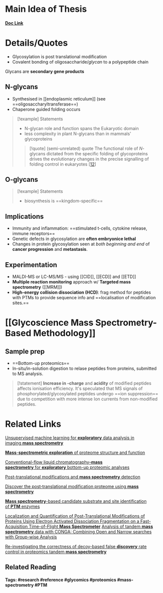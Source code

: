 # Main Idea of Thesis


#### [Doc Link](https://www.ncbi.nlm.nih.gov/pmc/articles/PMC7564411/)

# Details/Quotes
- Glycosylation is post translational modification
- Covalent bonding of oligosaccharide/*glycan* to a polypeptide chain

Glycans are **secondary gene products**

## N-glycans
- Synthesised in [[endoplasmic reticulum]] (see ==oligosaccharyltransferase==)
- Chaperone guided folding occurs

> [!example] Statements
> - N-glycan role and function spans the Eukaryotic domain
> - less complexity in plant N-glycans than in mammals' glycoproteins
> >[!quote] (semi-unrelated) quote
> >The functional role of _N_-glycans dictated from the specific folding of glycoproteins drives the evolutionary changes in the precise signalling of folding control in eukaryotes [[12](https://scholar.google.com/scholar_lookup?journal=Nat.+Rev.+Mol.+Cell+Biol.&title=Glycosylation-directed+quality+control+of+protein+folding&author=C.+Xu&author=D.T.W.+Ng&volume=16&publication_year=2015&pages=742-752&pmid=26465718&doi=10.1038/nrm4073&)]

## O-glycans


> [!example] Statements
> - biosynthesis is ==kingdom-specific==
> 

## Implications
- Immunity and inflammation: ==stimulated t-cells, cytokine release, immune receptors==
- Genetic defects in glycosylation are **often embryonice lethal**
- Changes in protein glycosylation seen at *both beginning and end* of **cancer progression** and **metastasis**.

## Experimentation
- MALDI-MS or LC-MS/MS - using [[CID]], [[ECD]] and [[ETD]]
- **Multiple reaction monitoring** approach w/ **Targeted mass spectrometry** ([[MRM]])
- **High-energy collision dissociation (HCD)**: frag method for peptides with PTMs to provide sequence info and ==localisation of modification sites.==

# [[Glycoscience Mass Spectrometry-Based Methodology]]

## Sample prep

- ==Bottom-up proteomics==
- In-situ/in-solution digestion to relase peptides from proteins, submitted to MS analysis.

> [!statement] **Increase in -charge** and **acidity** of modified peptides affects ionisation efficiency.
> It's speculated that MS signals of phosphorylated/glycosylated peptides undergo ==ion suppression== due to competition with more intense Ion currents from non-modified peptides.



# Related Links

[Unsupervised machine learning for **exploratory** data analysis in imaging **mass spectrometry**](https://analyticalsciencejournals.onlinelibrary.wiley.com/doi/abs/10.1002/mas.21602)

[**Mass**-**spectrometric exploration** of proteome structure and function](https://idp.nature.com/authorize/casa?redirect_uri=https://www.nature.com/articles/nature19949&casa_token=2cmgt7R3AI8AAAAA:9y54rK4FTSFBYxEokxM6zUpoRhBxX0KcLHPA-QK7tuiYboXcpFOA3HypGqxctm2F_RlOz43ug6-evY5R)

[Conventional-flow liquid chromatography–**mass spectrometry** for **exploratory** bottom-up proteomic analyses](https://pubs.acs.org/doi/abs/10.1021/acs.analchem.8b00525?casa_token=m_UMmPcbNo4AAAAA:rfkQ2-GJRLqP6_5Wt1nFP0u4JJH75bsBEqOXrYYC4105Tp5jc6jXpmWRB3TThhPIpEXCEYcAtTU0zZc)

[Post-translational modifications and **mass spectrometry** detection](https://www.sciencedirect.com/science/article/pii/S089158491300587X?casa_token=Ex3_B9syPoUAAAAA:5UB5T-5fddnUqjoK87fSncyZkz_o63vWzHbsg7micJ5ycmj5meaGtNoTy9PXJnfzHeyGA4dI)

[Discover the post‐translational modification proteome using **mass spectrometry**](https://onlinelibrary.wiley.com/doi/abs/10.1002/cjoc.202000515?casa_token=DDRr73PXckgAAAAA:-AG2zXpbYebTHEB-LRE-wa5mtyibzf5lRUBx7jjq-YlI9ILLG7DkQvq_sQ-DLLSuLI1kFCrB3Yyjrf4)

[**Mass spectrometry**-based candidate substrate and site identification of **PTM** enzymes](https://www.sciencedirect.com/science/article/pii/S016599362300078X?casa_token=IxBAHFAgJYYAAAAA:D3OW1-_eaV-opC18IeAg29ekT_XLPDXfcTKkSFHf8SpEkzmTZPEJJwy0jsINYoz9gkK3mcFt)

[Localization and Quantification of Post-Translational Modifications of Proteins Using Electron Activated Dissociation Fragmentation on a Fast-Acquisition Time-of-Flight **Mass Spectrometer**](https://pubs.acs.org/doi/abs/10.1021/jasms.3c00144?casa_token=FSrZ2lIcPxMAAAAA:WptDQFWiwNZM34clc8Hxfn1crqskfTV0lWNWmtjiltMYg60eruKyTyU5ZuQGcH7DRY0LjFsOweFqwHA)
[Analysis of tandem **mass spectrometry** data with CONGA: Combining Open and Narrow searches with Group-wise Analysis](https://pubs.acs.org/doi/abs/10.1021/acs.jproteome.3c00399?casa_token=woTweMAgutYAAAAA:p__v5OIVqYsVVQ4SRG2OMhgxOQcxqKf-oRWyIK0jj6kdHTpY8GTRhjaUS3S4K__VyS8By4MVe38Pm8I)

[Re-investigating the correctness of decoy-based false **discovery** rate control in proteomics tandem **mass spectrometry**](https://www.biorxiv.org/content/10.1101/2023.06.21.546013.abstract)



## Related Reading



#### Tags: #research #reference #glycomics #proteomics #mass-spectrometry #PTM 